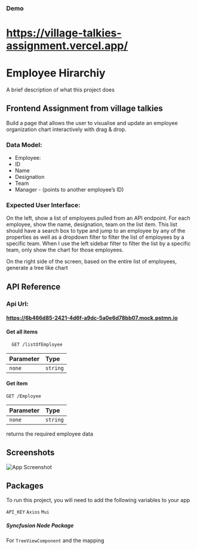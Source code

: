 
### Demo

# https://village-talkies-assignment.vercel.app/


# Employee Hirarchiy

A brief description of what this project does 
## Frontend Assignment from village talkies

Build a page that allows the user to visualise and update an employee organization chart 
interactively with drag & drop. 
### Data Model: 
- Employee: 
- ID
- Name
- Designation
- Team
- Manager - (points to another employee’s ID)

### Expected User Interface: 
On the left, show a list of employees pulled from an API endpoint. For each employee, show the 
name, designation, team on the list item. This list should have a search box to type and jump to 
an employee by any of the properties as well as a dropdown filter to filter the list of employees 
by a specific team.
When I use the left sidebar filter to filter the list by a specific team, only show the chart for those 
employees. 

On the right side of the screen, based on the entire list of employees, generate a tree like chart 


## API Reference

### Api Url:
#### https://6b466d85-2421-4d6f-a9dc-5a0e6d78bb07.mock.pstmn.io
#### Get all items

```
  GET /listOfEmployee
```

| Parameter | Type     | 
| :-------- | :------- | 
| `none` | `string` | 

#### Get item
```
GET /Employee
```

| Parameter | Type     | 
| :-------- | :------- | 
| `none` | `string` | 


returns the required employee data 


## Screenshots

![App Screenshot](/Ganapathi-devop/village-talkies-assignment/blob/master/public/finalprj-screenshot.jp)


## Packages

To run this project, you will need to add the following variables to your app

`API_KEY` `Axios` `Mui`

##### Syncfusion Node Package
For `TreeViewComponent`  and the mapping  

